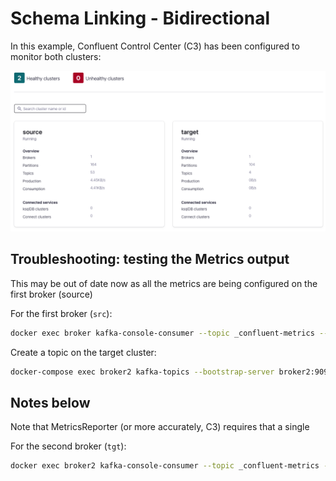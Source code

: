 # Schema Linking - Bidirectional

In this example, Confluent Control Center (C3) has been configured to monitor both clusters:

![Dedicated Cluster](img/c3-2clusters.png)

## Troubleshooting: testing the Metrics output

This may be out of date now as all the metrics are being configured on the first broker (source)

For the first broker (`src`):

```bash
docker exec broker kafka-console-consumer --topic _confluent-metrics --bootstrap-server broker:9091 --formatter io.confluent.metrics.reporter.ConfluentMetricsFormatter
```

Create a topic on the target cluster:

```bash
docker-compose exec broker2 kafka-topics --bootstrap-server broker2:9092 --topic cluster-link-topic --replication-factor 1 --partitions 1 --create --config min.insync.replicas=1'
```



## Notes below

Note that MetricsReporter (or more accurately, C3) requires that a single 

For the second broker (`tgt`):

```bash
docker exec broker2 kafka-console-consumer --topic _confluent-metrics --bootstrap-server broker2:9092 --formatter io.confluent.metrics.reporter.ConfluentMetricsFormatter
```
